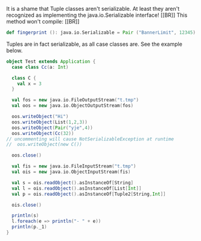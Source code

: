 It is a shame that Tuple classes aren't serializable. At least they aren't recognized as implementing the java.io.Serializable interface! [[BR]]
This method won't compile:  [[BR]]
```scala
def fingerprint (): java.io.Serializable = Pair ("BannerLimit", 12345)
```
Tuples are in fact serializable, as all case classes are. See the example below.


```scala
object Test extends Application {
  case class Cc(a: Int)

  class C {
    val x = 3
  }

  val fos = new java.io.FileOutputStream("t.tmp")
  val oos = new java.io.ObjectOutputStream(fos)

  oos.writeObject("Hi")
  oos.writeObject(List(1,2,3))
  oos.writeObject(Pair("yje",4))
  oos.writeObject(Cc(32))
// uncommenting will cause NotSerializableException at runtime
//  oos.writeObject(new C())

  oos.close()

  val fis = new java.io.FileInputStream("t.tmp")
  val ois = new java.io.ObjectInputStream(fis)

  val s = ois.readObject().asInstanceOf[String]
  val l = ois.readObject().asInstanceOf[List[Int]]
  val p = ois.readObject().asInstanceOf[Tuple2[String,Int]]

  ois.close()

  println(s)
  l.foreach(e => println("- " + e))
  println(p._1)
}
```
